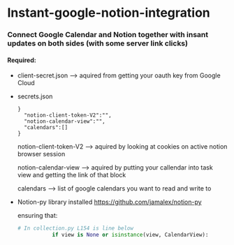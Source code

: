 # Instant-google-notion-integration

### Connect Google Calendar and Notion together with insant updates on both sides (with some server link clicks)

#### Required:

* client-secret.json --> aquired from getting your oauth key from Google Cloud

* secrets.json

  ```
  }
    "notion-client-token-V2":"",
    "notion-calendar-view":"",
    "calendars":[]
  }
  ```
  
    notion-client-token-V2 --> aquired by looking at cookies on active notion browser session
    
    notion-calendar-view --> aquired by putting your callendar into task view and getting the link of that block
    
    calendars --> list of google calendars you want to read and write to
    
 * Notion-py library installed 
     https://github.com/jamalex/notion-py
     
   ensuring that:
   ```python
   # In collection.py L154 is line below
              if view is None or isinstance(view, CalendarView):
     ```
